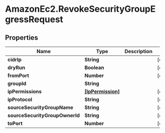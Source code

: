 # AmazonEc2.RevokeSecurityGroupEgressRequest

## Properties

Name | Type | Description | Notes
------------ | ------------- | ------------- | -------------
**cidrIp** | **String** |  | [optional] 
**dryRun** | **Boolean** |  | [optional] 
**fromPort** | **Number** |  | [optional] 
**groupId** | **String** |  | 
**ipPermissions** | [**[IpPermission]**](IpPermission.md) |  | [optional] 
**ipProtocol** | **String** |  | [optional] 
**sourceSecurityGroupName** | **String** |  | [optional] 
**sourceSecurityGroupOwnerId** | **String** |  | [optional] 
**toPort** | **Number** |  | [optional] 


